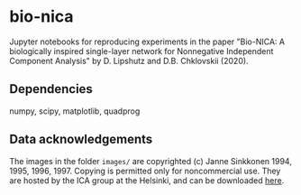 # bio-nica
Jupyter notebooks for reproducing experiments in the paper "Bio-NICA: A biologically inspired single-layer network for Nonnegative Independent Component Analysis" by D. Lipshutz and D.B. Chklovskii (2020).

## Dependencies
numpy, scipy, matplotlib, quadprog

## Data acknowledgements
The images in the folder `images/` are copyrighted (c) Janne Sinkkonen 1994, 1995, 1996, 1997. Copying is permitted only for noncommercial use. They are hosted by the ICA group at the Helsinki, and can be downloaded [here](https://web.archive.org/web/20150412005848/https://research.ics.aalto.fi/ica/data/images/).
